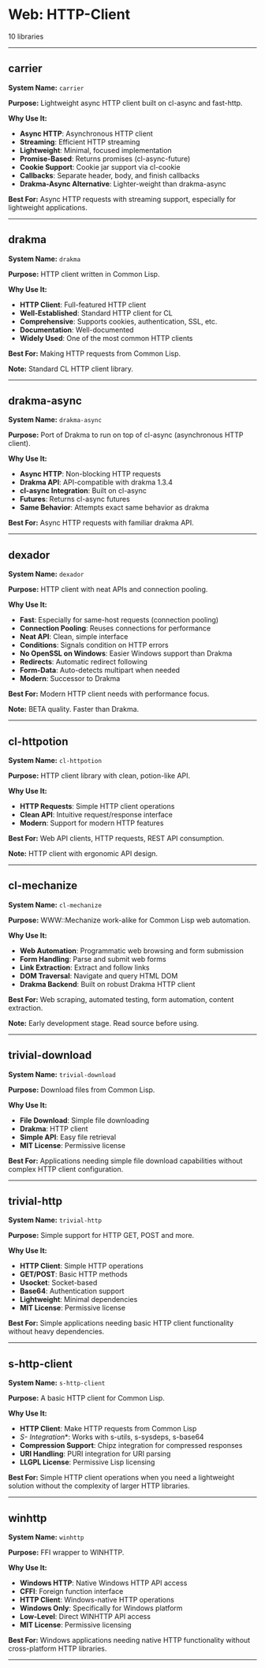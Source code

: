 # Web: HTTP-Client

10 libraries

---

## carrier

**System Name:** `carrier`

**Purpose:** Lightweight async HTTP client built on cl-async and fast-http.

**Why Use It:**
- **Async HTTP**: Asynchronous HTTP client
- **Streaming**: Efficient HTTP streaming
- **Lightweight**: Minimal, focused implementation
- **Promise-Based**: Returns promises (cl-async-future)
- **Cookie Support**: Cookie jar support via cl-cookie
- **Callbacks**: Separate header, body, and finish callbacks
- **Drakma-Async Alternative**: Lighter-weight than drakma-async

**Best For:** Async HTTP requests with streaming support, especially for lightweight applications.

---


## drakma

**System Name:** `drakma`

**Purpose:** HTTP client written in Common Lisp.

**Why Use It:**
- **HTTP Client**: Full-featured HTTP client
- **Well-Established**: Standard HTTP client for CL
- **Comprehensive**: Supports cookies, authentication, SSL, etc.
- **Documentation**: Well-documented
- **Widely Used**: One of the most common HTTP clients

**Best For:** Making HTTP requests from Common Lisp.

**Note:** Standard CL HTTP client library.

---


## drakma-async

**System Name:** `drakma-async`

**Purpose:** Port of Drakma to run on top of cl-async (asynchronous HTTP client).

**Why Use It:**
- **Async HTTP**: Non-blocking HTTP requests
- **Drakma API**: API-compatible with drakma 1.3.4
- **cl-async Integration**: Built on cl-async
- **Futures**: Returns cl-async futures
- **Same Behavior**: Attempts exact same behavior as drakma

**Best For:** Async HTTP requests with familiar drakma API.

---


## dexador

**System Name:** `dexador`

**Purpose:** HTTP client with neat APIs and connection pooling.

**Why Use It:**
- **Fast**: Especially for same-host requests (connection pooling)
- **Connection Pooling**: Reuses connections for performance
- **Neat API**: Clean, simple interface
- **Conditions**: Signals condition on HTTP errors
- **No OpenSSL on Windows**: Easier Windows support than Drakma
- **Redirects**: Automatic redirect following
- **Form-Data**: Auto-detects multipart when needed
- **Modern**: Successor to Drakma

**Best For:** Modern HTTP client needs with performance focus.

**Note:** BETA quality. Faster than Drakma.

---


## cl-httpotion

**System Name:** `cl-httpotion`

**Purpose:** HTTP client library with clean, potion-like API.

**Why Use It:**
- **HTTP Requests**: Simple HTTP client operations
- **Clean API**: Intuitive request/response interface
- **Modern**: Support for modern HTTP features

**Best For:** Web API clients, HTTP requests, REST API consumption.

**Note:** HTTP client with ergonomic API design.

---


## cl-mechanize

**System Name:** `cl-mechanize`

**Purpose:** WWW::Mechanize work-alike for Common Lisp web automation.

**Why Use It:**
- **Web Automation**: Programmatic web browsing and form submission
- **Form Handling**: Parse and submit web forms
- **Link Extraction**: Extract and follow links
- **DOM Traversal**: Navigate and query HTML DOM
- **Drakma Backend**: Built on robust Drakma HTTP client

**Best For:** Web scraping, automated testing, form automation, content extraction.

**Note:** Early development stage. Read source before using.

---


## trivial-download

**System Name:** `trivial-download`

**Purpose:** Download files from Common Lisp.

**Why Use It:**
- **File Download**: Simple file downloading
- **Drakma**: HTTP client
- **Simple API**: Easy file retrieval
- **MIT License**: Permissive license

**Best For:** Applications needing simple file download capabilities without complex HTTP client configuration.

---


## trivial-http

**System Name:** `trivial-http`

**Purpose:** Simple support for HTTP GET, POST and more.

**Why Use It:**
- **HTTP Client**: Simple HTTP operations
- **GET/POST**: Basic HTTP methods
- **Usocket**: Socket-based
- **Base64**: Authentication support
- **Lightweight**: Minimal dependencies
- **MIT License**: Permissive license

**Best For:** Simple applications needing basic HTTP client functionality without heavy dependencies.

---


## s-http-client

**System Name:** `s-http-client`

**Purpose:** A basic HTTP client for Common Lisp.

**Why Use It:**
- **HTTP Client**: Make HTTP requests from Common Lisp
- **S-* Integration**: Works with s-utils, s-sysdeps, s-base64
- **Compression Support**: Chipz integration for compressed responses
- **URI Handling**: PURI integration for URI parsing
- **LLGPL License**: Permissive Lisp licensing

**Best For:** Simple HTTP client operations when you need a lightweight solution without the complexity of larger HTTP libraries.

---


## winhttp

**System Name:** `winhttp`

**Purpose:** FFI wrapper to WINHTTP.

**Why Use It:**
- **Windows HTTP**: Native Windows HTTP API access
- **CFFI**: Foreign function interface
- **HTTP Client**: Windows-native HTTP operations
- **Windows Only**: Specifically for Windows platform
- **Low-Level**: Direct WINHTTP API access
- **MIT License**: Permissive licensing

**Best For:** Windows applications needing native HTTP functionality without cross-platform HTTP libraries.

---



